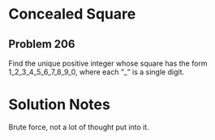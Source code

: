 # Concealed Square
## Problem 206
Find the unique positive integer whose square has the form 1_2_3_4_5_6_7_8_9_0,
where each “_” is a single digit.
# Solution Notes
Brute force, not a lot of thought put into it.